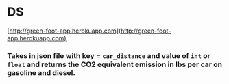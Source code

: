 # DS

[http://green-foot-app.herokuapp.com](http://green-foot-app.herokuapp.com)

### Takes in json file with key = `car_distance` and value of `int` or `float` and returns the CO2 equivalent emission in lbs per car on gasoline and diesel. 
